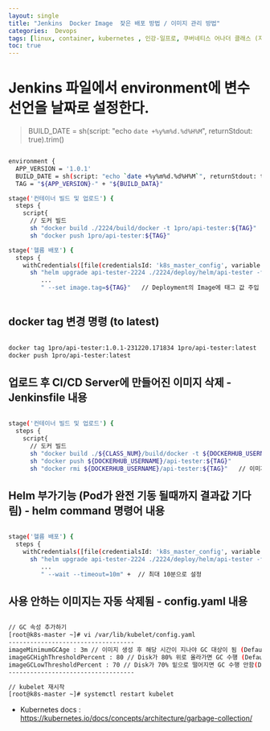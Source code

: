 ```yaml
---
layout: single
title: "Jenkins  Docker Image  잦은 배포 방법 / 이미지 관리 방법"
categories:  Devops
tags: [linux, container, kubernetes , 인강-일프로, 쿠버네티스 어나더 클래스 (지상편) - Sprint 1 2 , DevOps ,jenkins ,CI/DC ,Jenkens  ]
toc: true
---
```



#  Jenkins 파일에서 environment에 변수 선언을 날짜로 설정한다.

> BUILD_DATE = sh(script: "echo `date +%y%m%d.%d%H%M`", returnStdout: true).trim()

~~~bash

environment {
  APP_VERSION = '1.0.1'
  BUILD_DATE = sh(script: "echo `date +%y%m%d.%d%H%M`", returnStdout: true).trim()
  TAG = "${APP_VERSION}-" + "${BUILD_DATA}"

stage('컨테이너 빌드 및 업로드') {
  steps {
	script{
	  // 도커 빌드
      sh "docker build ./2224/build/docker -t 1pro/api-tester:${TAG}"
      sh "docker push 1pro/api-tester:${TAG}"

stage('헬름 배포') {
  steps {
    withCredentials([file(credentialsId: 'k8s_master_config', variable: 'KUBECONFIG')]) {
      sh "helm upgrade api-tester-2224 ./2224/deploy/helm/api-tester -f ./2224/deploy/helm/api-tester/values-dev.yaml" +
         ...
         " --set image.tag=${TAG}"   // Deployment의 Image에 태그 값 주입



~~~


##  docker tag 변경 명령 (to latest)

~~~bash

docker tag 1pro/api-tester:1.0.1-231220.171834 1pro/api-tester:latest
docker push 1pro/api-tester:latest

~~~

## 업로드 후 CI/CD Server에 만들어진 이미지 삭제 - Jenkinsfile 내용 


~~~bash

stage('컨테이너 빌드 및 업로드') {
  steps {
	script{
	  // 도커 빌드
      sh "docker build ./${CLASS_NUM}/build/docker -t ${DOCKERHUB_USERNAME}/api-tester:${TAG}"
      sh "docker push ${DOCKERHUB_USERNAME}/api-tester:${TAG}"
      sh "docker rmi ${DOCKERHUB_USERNAME}/api-tester:${TAG}"   // 이미지 삭제

~~~


## Helm 부가기능 (Pod가 완전 기동 될때까지 결과값 기다림) - helm command 명령어 내용

~~~bash

stage('헬름 배포') {
  steps {
    withCredentials([file(credentialsId: 'k8s_master_config', variable: 'KUBECONFIG')]) {
      sh "helm upgrade api-tester-2224 ./2224/deploy/helm/api-tester -f ./2224/deploy/helm/api-tester/values-dev.yaml" +
         ...
         " --wait --timeout=10m" +  // 최대 10분으로 설정

~~~



## 사용 안하는 이미지는 자동 삭제됨 - config.yaml 내용 


~~~bash

// GC 속성 추가하기
[root@k8s-master ~]# vi /var/lib/kubelet/config.yaml
-----------------------------------
imageMinimumGCAge : 3m // 이미지 생성 후 해당 시간이 지나야 GC 대상이 됨 (Default : 2m)
imageGCHighThresholdPercent : 80 // Disk가 80% 위로 올라가면 GC 수행 (Default : 85)
imageGCLowThresholdPercent : 70 // Disk가 70% 밑으로 떨어지면 GC 수행 안함(Default : 80)
-----------------------------------

// kubelet 재시작
[root@k8s-master ~]# systemctl restart kubelet


~~~


* Kubernetes docs : https://kubernetes.io/docs/concepts/architecture/garbage-collection/

